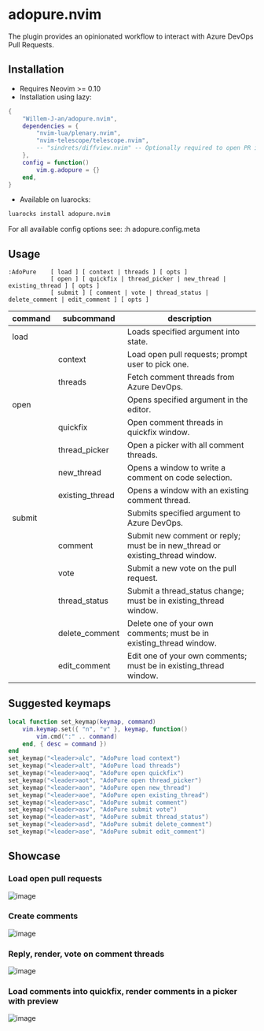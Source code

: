 # adopure.nvim

The plugin provides an opinionated workflow to interact with Azure DevOps Pull Requests.

## Installation

- Requires Neovim >= 0.10
- Installation using lazy:

``` lua
{
    "Willem-J-an/adopure.nvim",
    dependencies = {
        "nvim-lua/plenary.nvim",
        "nvim-telescope/telescope.nvim",
        -- "sindrets/diffview.nvim" -- Optionally required to open PR in diffview
    },
    config = function()
        vim.g.adopure = {}
    end,
}
```

- Available on luarocks:

```bash
luarocks install adopure.nvim
```

For all available config options see:
:h adopure.config.meta

## Usage

```vimL
:AdoPure    [ load ] [ context | threads ] [ opts ]
            [ open ] [ quickfix | thread_picker | new_thread | existing_thread ] [ opts ]
            [ submit ] [ comment | vote | thread_status | delete_comment | edit_comment ] [ opts ]
```

command | subcommand      | description
--------|-----------------|------------------------------------------------------------------------------
load    | <i>             | Loads specified argument into state.
<i>     | context         | Load open pull requests; prompt user to pick one.
<i>     | threads         | Fetch comment threads from Azure DevOps.
open    | <i>             | Opens specified argument in the editor.
<i>     | quickfix        | Open comment threads in quickfix window.
<i>     | thread_picker   | Open a picker with all comment threads.
<i>     | new_thread      | Opens a window to write a comment on code selection.
<i>     | existing_thread | Opens a window with an existing comment thread.
submit  | <i>             | Submits specified argument to Azure DevOps.
<i>     | comment         | Submit new comment or reply; must be in new_thread or existing_thread window.
<i>     | vote            | Submit a new vote on the pull request.
<i>     | thread_status   | Submit a thread_status change; must be in existing_thread window.
<i>     | delete_comment  | Delete one of your own comments; must be in existing_thread window.
<i>     | edit_comment    | Edit one of your own comments; must be in existing_thread window.

## Suggested keymaps

``` lua
local function set_keymap(keymap, command)
    vim.keymap.set({ "n", "v" }, keymap, function()
        vim.cmd(":" .. command)
    end, { desc = command })
end
set_keymap("<leader>alc", "AdoPure load context")
set_keymap("<leader>alt", "AdoPure load threads")
set_keymap("<leader>aoq", "AdoPure open quickfix")
set_keymap("<leader>aot", "AdoPure open thread_picker")
set_keymap("<leader>aon", "AdoPure open new_thread")
set_keymap("<leader>aoe", "AdoPure open existing_thread")
set_keymap("<leader>asc", "AdoPure submit comment")
set_keymap("<leader>asv", "AdoPure submit vote")
set_keymap("<leader>ast", "AdoPure submit thread_status")
set_keymap("<leader>asd", "AdoPure submit delete_comment")
set_keymap("<leader>ase", "AdoPure submit edit_comment")
```

## Showcase

### Load open pull requests

![image](https://github.com/Willem-J-an/adopure.nvim/assets/51120533/b48ef520-66a3-4c80-b17c-86f79f92348c)

### Create comments

![image](https://github.com/Willem-J-an/adopure.nvim/assets/51120533/ee8e4b07-72a6-4e84-b976-30343f0f3d7c)

### Reply, render, vote on comment threads

![image](https://github.com/Willem-J-an/adopure.nvim/assets/51120533/af7e636a-99b3-4a64-80cb-5b4d10ce5d10)

### Load comments into quickfix, render comments in a picker with preview

![image](https://github.com/Willem-J-an/adopure.nvim/assets/51120533/f75cb401-fbfc-446f-8d24-aa33bf67555a)
